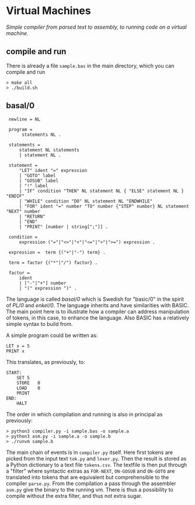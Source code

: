 # Virtual Machines

*Simple compiler from parsed text to assembly, to running code on a virtual machine.*


## compile and run

There is already a file `sample.bas` in the main directory, which you can compile and
run

```shell
> make all
> ./build.sh
```


## basal/0

```ebnf
 newline = NL

 program =
      statements NL .

 statements =
     statement NL statements
     | statement NL .

 statement =
     "LET" ident "=" expression
     | "GOTO" label
     | "GOSUB" label
     | "!" label
     | "IF" condition "THEN" NL statement NL { "ELSE" statement NL } "ENDIF"
     | "WHILE" condition "DO" NL statement NL "ENDWHILE"
     | "FOR" ident "=" number "TO" number {"STEP" number} NL statement "NEXT" number
     | "RETURN"
     | "END"
     | "PRINT" [number | string[";"]] .

 condition =
     expression ("="|"<>"|"<"|"<="|">"|">=") expression .

 expression =  term {("+"|"-") term} .

 term = factor {("*"|"/") factor} .

 factor =
     ident
     | ["-"|"+"] number
     | "(" expression ")" .
```

The language is called *basal/0* which is Swedish for "basic/0" in the spirit of *PL/0*
and *enkel/0*. The language inherits and have similarities with BASIC. The main point
here is to illustrate how a compiler can address manipulation of tokens, in this case,
to enhance the language. Also BASIC has a relatively simple syntax to build from.

A simple program could be written as:

```basic
LET x = 5
PRINT x
```

This translates, as previously, to:

```assembly
START:
	SET	5
	STORE	0
	LOAD	0
	PRINT
END:
	HALT
```

The order in which compilation and running is also in principal as previously:

```
> python3 compiler.py -i sample.bas -o sample.a
> python3 asm.py -i sample.a -o sample.b
> ./runvm sample.b
```

The main chain of events is in `compiler.py` itself. Here first tokens are picked from the input text `tok.py` and `lexer.py`.
Then the result is stored as a Python dictionary to a text file `tokens.csv`. The textfile is then put through a "filter" where
syntactic extras as `FOR-NEXT`, `ON-GOSUB` and `ON-GOTO` are translated into tokens that are equivalent but comprehensible to
the compiler `parse.py`. From the compilation a pass through the assembler `asm.py` give the binary to the running vm.
There is thus a possibility to compile without the extra filter, and thus not extra sugar.


